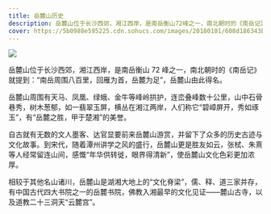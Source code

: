 ```yaml
---
title: 岳麓山历史
description: 岳麓山位于长沙西郊，湘江西岸，是南岳衡山72峰之一，南北朝时的《南岳记》就提到：“南岳周围八百里，回雁为首，岳麓为足”，岳麓山由此得名。
cover: https://5b0988e595225.cdn.sohucs.com/images/20180101/608d186343b84d96be8425e60176f22b.jpeg
---
```


![](https://5b0988e595225.cdn.sohucs.com/images/20180101/608d186343b84d96be8425e60176f22b.jpeg)

岳麓山位于长沙西郊，湘江西岸，是南岳衡山 72 峰之一，南北朝时的《南岳记》就提到：“南岳周围八百里，回雁为首，岳麓为足”，岳麓山由此得名。

岳麓山周围有天马、凤凰、绿蛾、金牛等峰岭拱护，连峦叠峰数十公里，山中石骨巷秀，树木葱郁，如一翡翠玉屏，横丛在湘江两岸，人们称它“碧嶂屏开，秀如琢玉”，有“岳麓之胜，甲于楚湘”的美誉。

自古就有无数的文人墨客、达官显要前来岳麓山游赏，并留下了众多的历史古迹与文化故事。到宋代，随着潭州讲学之风的盛行，岳麓山更是胜友如云，张栻、朱熹等人经常留连山间，感慨“年华供转徙，眼界得清新”，使岳麓山文化色彩更加浓厚。

相较于其他名山诸川，岳麓山是湖湘大地上的“文化脊梁”，儒、释、道三家并存，有中国古代四大书院之一的岳麓书院，佛教入湘最早的文化见证——麓山古寺，以及道教二十三洞天“云麓宫”。
